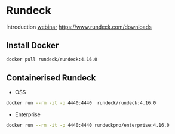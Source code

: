 # Rundeck
Introduction [webinar](https://www.pagerduty.com/ty/webinar/introduction-to-process-automation/)
https://www.rundeck.com/downloads
## Install Docker
```bash
docker pull rundeck/rundeck:4.16.0
```

## Containerised Rundeck 
- OSS
```bash
docker run --rm -it -p 4440:4440  rundeck/rundeck:4.16.0
```
- Enterprise
```bash
docker run --rm -it -p 4440:4440 rundeckpro/enterprise:4.16.0
```